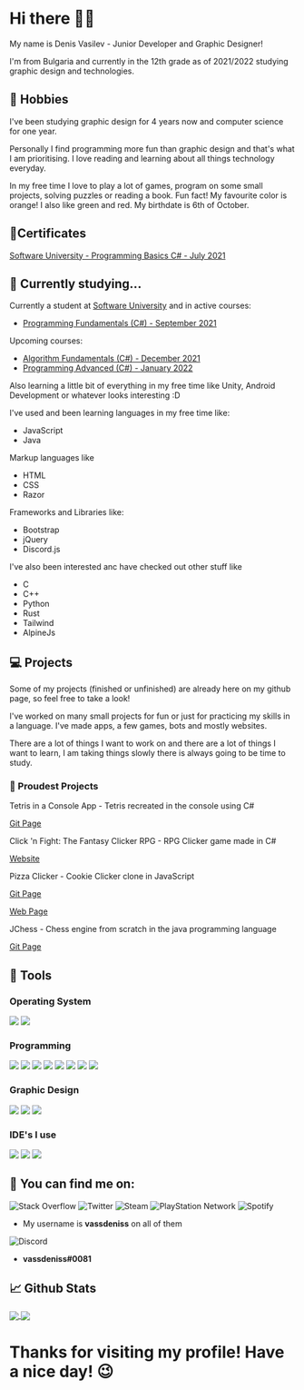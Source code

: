 # Hi there 👋😃
My name is Denis Vasilev - Junior Developer and Graphic Designer! 

I'm from Bulgaria and currently in the 12th grade as of 2021/2022 studying graphic design and technologies. 

## 📗 Hobbies 
I've been studying graphic design for 4 years now and computer science for one year. 

Personally I find programming more fun than graphic design and that's what I am prioritising. I love reading and learning about all things technology everyday. 

In my free time I love to play a lot of games, program on some small projects, solving puzzles or reading a book. Fun fact! My favourite color is orange! I also like green and red. My birthdate is 6th of October.

## 📑Certificates 
[Software University - Programming Basics C# - July 2021](https://softuni.bg/certificates/details/112260/58fd4d38)

## 🌱 Currently studying...
Currently a student at [Software University](https://softuni.bg/) and in active courses:
* [Programming Fundamentals (C#) - September 2021](https://softuni.bg/trainings/3447/programming-fundamentals-with-csharp-september-2021)

Upcoming courses:
* [Algorithm Fundamentals (C#) - December 2021](https://softuni.bg/trainings/3637/algorithms-fundamentals-with-c-sharp-december-2021)
* [Programming Advanced (C#) - January 2022](https://softuni.bg/trainings/3584/csharp-advanced-january-2022) 

Also learning a little bit of everything in my free time like Unity, Android Development or whatever looks interesting :D

I've used and been learning languages in my free time like: 
* JavaScript 
* Java 

Markup languages like 
* HTML 
* CSS 
* Razor

Frameworks and Libraries like: 
* Bootstrap 
* jQuery 
* Discord.js

I've also been interested anc have checked out other stuff like
* C 
* C++ 
* Python 
* Rust
* Tailwind
* AlpineJs

## 💻 Projects 
Some of my projects (finished or unfinished) are already here on my github page, so feel free to take a look! 

I've worked on many small projects for fun or just for practicing my skills in a language. I've made apps, a few games, bots and mostly websites.

There are a lot of things I want to work on and there are a lot of things I want to learn, I am taking things slowly there is always going to be time to study. 

### 🥇 Proudest Projects
Tetris in a Console App - Tetris recreated in the console using C#

[Git Page](https://github.com/vassdeniss/tetris-game-cs-console-app)

Click 'n Fight: The Fantasy Clicker RPG - RPG Clicker game made in C#

[Website](https://vassdeniss.github.io/clicknfight/)

Pizza Clicker - Cookie Clicker clone in JavaScript

[Git Page](https://github.com/vassdeniss/pizzaclicker)

[Web Page](https://vassdeniss.github.io/pizzaclicker/)

JChess - Chess engine from scratch in the java programming language

[Git Page](https://github.com/vassdeniss/JavaChessGame)

## 🔧 Tools 
### Operating System
![](https://img.shields.io/static/v1?label=OS&message=Windows&color=orange&style=plastic&logo=Windows)
![](https://img.shields.io/static/v1?label=OS&message=MacOS&color=orange&style=plastic&logo=macOS)

### Programming
![](https://img.shields.io/static/v1?label=Code&message=CSharp&color=orange&style=plastic&logo=C-sharp)
![](https://img.shields.io/static/v1?label=Code&message=JavaScript&color=orange&style=plastic&logo=JavaScript)
![](https://img.shields.io/static/v1?label=Code&message=Java&color=orange&style=plastic&logo=Java)
![](https://img.shields.io/static/v1?label=Code&message=HTML&color=orange&style=plastic&logo=HTML5)
![](https://img.shields.io/static/v1?label=Code&message=CSS&color=orange&style=plastic&logo=CSS3)
![](https://img.shields.io/static/v1?label=Framework&message=Bootstrap&color=orange&style=plastic&logo=Bootstrap)
![](https://img.shields.io/static/v1?label=Library&message=jQuery&color=orange&style=plastic&logo=jQuery)
![](https://img.shields.io/static/v1?label=Library&message=Discord.js&color=orange&style=plastic&logo=Discord)

### Graphic Design
![](https://img.shields.io/static/v1?label=Program&message=Photosho&color=orange&style=plastic&logo=adobe-photoshop)
![](https://img.shields.io/static/v1?label=Program&message=Illustrator&color=orange&style=plastic&logo=adobe-illustrator)
![](https://img.shields.io/static/v1?label=Program&message=InDesign&color=orange&style=plastic&logo=adobe-inDesign)

### IDE's I use
![](https://img.shields.io/static/v1?label=IDE&message=Visual%20Studio&color=orange&style=plastic&logo=visual-studio)
![](https://img.shields.io/static/v1?label=IDE&message=Visual%20Studio%20Code&color=orange&style=plastic&logo=visual-studio-code)
![](https://img.shields.io/static/v1?label=IDE&message=IntelliJ%20IDEA&color=orange&style=plastic&logo=IntelliJ-IDEA)

## 📱 You can find me on: 
<img alt="Stack Overflow" src="https://img.shields.io/badge/-Stackoverflow-FE7A16?style=for-the-badge&logo=stack-overflow&logoColor=white"/>
<img alt="Twitter" src="https://img.shields.io/badge/Twitter-%231DA1F2.svg?&style=for-the-badge&logo=Twitter&logoColor=white"/>
<img alt="Steam" src="https://img.shields.io/badge/steam-%23000000.svg?&style=for-the-badge&logo=steam&logoColor=white"/>
<img alt="PlayStation Network" src="https://img.shields.io/badge/PSN-%230070D1.svg?&style=for-the-badge&logo=Playstation&logoColor=white"/>
<img alt="Spotify" src="https://img.shields.io/badge/Spotify-1ED760?style=for-the-badge&logo=spotify&logoColor=white" /> 

* My username is **vassdeniss** on all of them

<img alt="Discord" src="https://img.shields.io/badge/Discord-%237289DA.svg?&style=for-the-badge&logo=discord&logoColor=white"/>

* **vassdeniss#0081**

## 📈 Github Stats

<a href="https://github.com/vassdeniss/vassdeniss">
  <img align="center" src="https://github-readme-stats.vercel.app/api?username=vassdeniss&line_height=27&count_private=true&show_icons=true&theme=great-gatsby&include_all_commits=true" />
</a>
<a href="https://github.com/vassdeniss/vassdeniss">
  <img align="center" src="https://github-readme-stats.vercel.app/api/top-langs/?username=vassdeniss&theme=chartreuse-dark&langs_count=3&hide=scss,less" />
</a>

# Thanks for visiting my profile! Have a nice day! 😉

<!--
**vassdeniss/vassdeniss** is a ✨ _special_ ✨ repository because its `README.md` (this file) appears on your GitHub profile.

Here are some ideas to get you started:

- 🔭 I’m currently working on ...
- 🌱 I’m currently learning ...
- 👯 I’m looking to collaborate on ...
- 🤔 I’m looking for help with ...
- 💬 Ask me about ...
- 📫 How to reach me: ...
- 😄 Pronouns: ...
- ⚡ Fun fact: ...
-->
